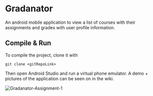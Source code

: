 # Gradanator
An android mobile application to view a list of courses with their assignments and grades with user profile information.

## Compile & Run
To compile the project, clone it with

```
git clone <gitRepoLink>
```

Then open Android Studio and run a virtual phone emulator.
A demo + pictures of the application can be seen on in the wiki.

![Gradanator-Assignment-1](https://user-images.githubusercontent.com/37888675/73694696-97971d80-46a6-11ea-94ec-279af11b7ab0.gif)